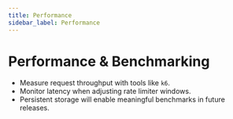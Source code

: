 ```yaml
---
title: Performance
sidebar_label: Performance
---
```


# Performance & Benchmarking
- Measure request throughput with tools like `k6`.
- Monitor latency when adjusting rate limiter windows.
- Persistent storage will enable meaningful benchmarks in future releases.
